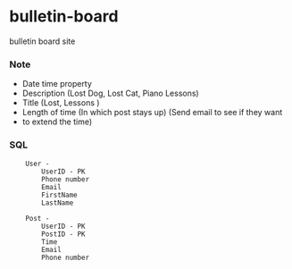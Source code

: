 # bulletin-board
bulletin board site

### Note 

- Date time property
- Description (Lost Dog, Lost Cat, Piano Lessons)
- Title (Lost, Lessons )
- Length of time (In which post stays up) (Send email to see if they want
- to extend the time)

### SQL
```
	User - 
		UserID - PK
		Phone number
		Email
		FirstName
		LastName
		
	Post - 
		UserID - PK
		PostID - PK
		Time
		Email
		Phone number
```
